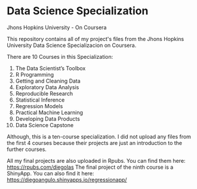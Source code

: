 # Data Science Specialization
Jhons Hopkins University - On Coursera

This repository contains all of my project's files from the Jhons Hopkins University Data Science Specializacion on Coursera.

There are 10 Courses in this Specialization:

1.  The Data Scientist’s Toolbox
2.  R Programming 
3.  Getting and Cleaning Data
4.  Exploratory Data Analysis
5.  Reproducible Research
6.  Statistical Inference
7.  Regression Models
8.  Practical Machine Learning
9.  Developing Data Products
10. Data Science Capstone

Although, this is a ten-course specialization. I did not upload any files from the first 4 courses because their projects are
just an introduction to the further courses. 

All my final projects are also uploaded in Rpubs. You can find them here: https://rpubs.com/diegolas
The final project of the ninth course is a ShinyApp. You can also find it here: https://diegoangulo.shinyapps.io/regressionapp/
